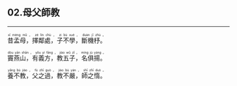 ## 02.母父師教
---
<div>

<p>
<ruby><rb> 昔孟母，擇鄰處，子不學，斷機杼。 </rb> <rt>xī  mèng  mǔ ， zé  lín  chù ， zi  bù  xué ， duàn  jī  zhù 。</rt></ruby><BR></P>

<p>
<ruby><rb> 竇燕山，有義方，教五子，名俱揚。 </rb> <rt>dòu  yān  shān ， yǒu  yì  fāng ， jiào  wǔ  zǐ ， míng  jù  yáng 。</rt></ruby><BR></P>

<p>
<ruby><rb> 養不教，父之過，教不嚴，師之惰。 </rb> <rt>yǎng  bù  jiào ， fù  zhī  guò ， jiào  bù  yán ， shī  zhī  duò 。</rt></ruby><BR></P>

</div>
